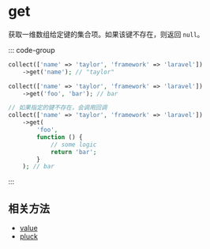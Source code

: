 # get

获取一维数组给定键的集合项。如果该键不存在，则返回 `null`。

::: code-group
```php [基本用法]
collect(['name' => 'taylor', 'framework' => 'laravel'])
    ->get('name'); // "taylor"
```

```php [默认值]
collect(['name' => 'taylor', 'framework' => 'laravel'])
    ->get('foo', 'bar'); // bar
```

```php // [默认值调用回调]
// 如果指定的键不存在，会调用回调
collect(['name' => 'taylor', 'framework' => 'laravel'])
    ->get(
        'foo',
        function () {
            // some logic
            return 'bar';
        }
    ); // bar
```
:::

## 相关方法

- [value](value.md)
- [pluck](pluck.md)
